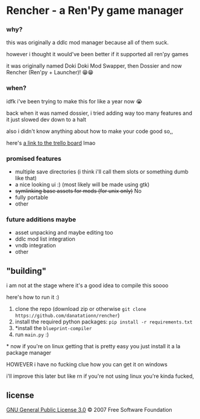# Rencher - a Ren'Py game manager

### why?
this was originally a ddlc mod manager because all of them suck. 

however i thought it would've been better if it supported all ren'py games

it was originally named Doki Doki Mod Swapper, then Dossier and now Rencher (Ren'py + Launcher)! 😁😁

### when?
idfk i've been trying to make this for like a year now 😭

back when it was named dossier, i tried adding way too many features and it just slowed dev down to a halt

also i didn't know anything about how to make your code good so,,

here's [a link to the trello board](https://trello.com/b/CGaqf0xx/rencher) lmao

### promised features
* multiple save directories (i think i'll call them slots or something dumb like that)
* a nice looking ui :) (most likely will be made using gtk)
* ~~symlinking base assets for mods (for unix only)~~ No
* fully portable
* other

### future additions maybe
* asset unpacking and maybe editing too
* ddlc mod list integration
* vndb integration
* other

## "building"
i am not at the stage where it's a good idea to compile this soooo

here's how to run it :)

1. clone the repo (download zip or otherwise `git clone https://github.com/danatationn/rencher`)
2. install the required python packages: `pip install -r requirements.txt`
3. *install the `blueprint-compiler`
4. run `main.py` :)

\* now if you're on linux getting that is pretty easy you just install it a la package manager

HOWEVER i have no fucking clue how you can get it on windows

i'll improve this later but like rn if you're not using linux you're kinda fucked,

## license

[GNU General Public License 3.0](https://github.com/danatationn/rencher/blob/main/LICENSE.txt) © 2007  Free Software Foundation